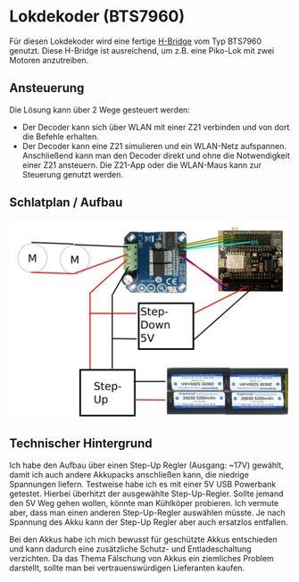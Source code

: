 # Lokdekoder (BTS7960)

Für diesen Lokdekoder wird eine fertige [H-Bridge](/Erklärungen/H-Bridge.md) vom Typ BTS7960 genutzt. Diese H-Bridge ist ausreichend, um z.B. eine Piko-Lok mit zwei Motoren anzutreiben.


## Ansteuerung

Die Lösung kann über 2 Wege gesteuert werden:

* Der Decoder kann sich über WLAN mit einer Z21 verbinden und von dort die Befehle erhalten.
* Der Decoder kann eine Z21 simulieren und ein WLAN-Netz aufspannen.
   Anschließend kann man den Decoder direkt und ohne die Notwendigkeit einer Z21 ansteuern. Die Z21-App oder die WLAN-Maus kann zur Steuerung genutzt werden.

## Schlatplan / Aufbau

![](../../img/Lokdekoder_BTS7960.jpg)
 
## Technischer Hintergrund
Ich habe den Aufbau über einen Step-Up Regler (Ausgang: ~17V) gewählt, damit ich auch andere Akkupacks anschließen kann, die niedrige Spannungen liefern. Testweise habe ich es mit einer 5V USB Powerbank getestet. Hierbei überhitzt der ausgewählte  Step-Up-Regler. Sollte jemand den 5V Weg gehen wollen, könnte man Kühlköper probieren. Ich vermute aber, dass man einen anderen Step-Up-Regler auswählen müsste.
Je nach Spannung des Akku kann der Step-Up Regler aber auch ersatzlos entfallen. 

Bei den Akkus habe ich mich bewusst für geschützte Akkus entschieden und kann dadurch eine zusätzliche Schutz- und Entladeschaltung verzichten. Da das Thema Fälschung von Akkus ein ziemliches Problem darstellt, sollte man bei vertrauenswürdigen Lieferanten kaufen. 
